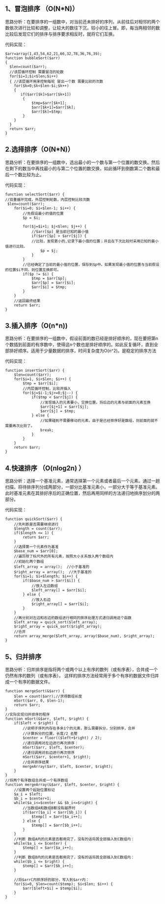1、冒泡排序 （O(N*N)）
---

思路分析：在要排序的一组数中，对当前还未排好的序列，从前往后对相邻的两个数依次进行比较和调整，让较大的数往下沉，较小的往上冒。即，每当两相邻的数比较后发现它们的排序与排序要求相反时，就将它们互换。

代码实现：
```
$arr=array(1,43,54,62,21,66,32,78,36,76,39);  
function bubbleSort($arr)
{  
  $len=count($arr);
  //该层循环控制 需要冒泡的轮数
  for($i=1;$i<$len;$i++)
  { //该层循环用来控制每轮 冒出一个数 需要比较的次数
    for($k=0;$k<$len-$i;$k++)
    {
       if($arr[$k]>$arr[$k+1])
        {
            $tmp=$arr[$k+1];
            $arr[$k+1]=$arr[$k];
            $arr[$k]=$tmp;
        }
    }
  }
  return $arr;
}
```

2.选择排序（O(N*N)）
---

思路分析：在要排序的一组数中，选出最小的一个数与第一个位置的数交换。然后在剩下的数当中再找最小的与第二个位置的数交换，如此循环到倒数第二个数和最后一个数比较为止。

代码实现：
```
function selectSort($arr) {
//双重循环完成，外层控制轮数，内层控制比较次数
 $len=count($arr);
    for($i=0; $i<$len-1; $i++) {
        //先假设最小的值的位置
        $p = $i;
        
        for($j=$i+1; $j<$len; $j++) {
            //$arr[$p] 是当前已知的最小值
            if($arr[$p] > $arr[$j]) {
            //比较，发现更小的,记录下最小值的位置；并且在下次比较时采用已知的最小值进行比较。
                $p = $j;
            }
        }
        //已经确定了当前的最小值的位置，保存到$p中。如果发现最小值的位置与当前假设的位置$i不同，则位置互换即可。
        if($p != $i) {
            $tmp = $arr[$p];
            $arr[$p] = $arr[$i];
            $arr[$i] = $tmp;
        }
    }
    //返回最终结果
    return $arr;
}
```

3.插入排序（O(n*n))
---

思路分析：在要排序的一组数中，假设前面的数已经是排好顺序的，现在要把第n个数插到前面的有序数中，使得这n个数也是排好顺序的。如此反复循环，直到全部排好顺序。适用于少量数据的排序，时间复杂度为O(n^2)。是稳定的排序方法

代码实现：
```
function insertSort($arr) {
    $len=count($arr); 
    for($i=1, $i<$len; $i++) {
        $tmp = $arr[$i];
        //内层循环控制，比较并插入
        for($j=$i-1;$j>=0;$j--) {
            if($tmp < $arr[$j]) {
                //发现插入的元素要小，交换位置，将后边的元素与前面的元素互换
                $arr[$j+1] = $arr[$j];
                $arr[$j] = $tmp;
            } else {
                //如果碰到不需要移动的元素，由于是已经排序好是数组，则前面的就不需要再次比较了。
                break;
            }
        }
    }
    return $arr;
}
```

4.快速排序 （O(nlog2n) ）
---

思路分析：选择一个基准元素，通常选择第一个元素或者最后一个元素。通过一趟扫描，将待排序列分成两部分，一部分比基准元素小，一部分大于等于基准元素。此时基准元素在其排好序后的正确位置，然后再用同样的方法递归地排序划分的两部分。

代码实现：
```
function quickSort($arr) {
    //先判断是否需要继续进行
    $length = count($arr);
    if($length <= 1) {
        return $arr;
    }
    //选择第一个元素作为基准
    $base_num = $arr[0];
    //遍历除了标尺外的所有元素，按照大小关系放入两个数组内
    //初始化两个数组
    $left_array = array();  //小于基准的
    $right_array = array();  //大于基准的
    for($i=1; $i<$length; $i++) {
        if($base_num > $arr[$i]) {
            //放入左边数组
            $left_array[] = $arr[$i];
        } else {
            //放入右边
            $right_array[] = $arr[$i];
        }
    }
    //再分别对左边和右边的数组进行相同的排序处理方式递归调用这个函数
    $left_array = quick_sort($left_array);
    $right_array = quick_sort($right_array);
    //合并
    return array_merge($left_array, array($base_num), $right_array);
}
```

5、归并排序
---

思路分析：归并排序是指将两个或两个以上有序的数列（或有序表），合并成一个仍然有序的数列（或有序表）。
这样的排序方法经常用于多个有序的数据文件归并成一个有序的数据文件。

```
function mergeSort(&$arr) {
    $len = count($arr);//求得数组长度
    mSort($arr, 0, $len-1);
    return $arr;
}
//实际实现归并排序的程序
function mSort(&$arr, $left, $right) {
    if($left < $right) {
        //说明子序列内存在多余1个的元素，那么需要拆分，分别排序，合并
        //计算拆分的位置，长度/2 去整
        $center = floor(($left+$right) / 2);
        //递归调用对左边进行再次排序：
        mSort($arr, $left, $center);
        //递归调用对右边进行再次排序
        mSort($arr, $center+1, $right);
        //合并排序结果
        mergeArray($arr, $left, $center, $right);
    }
}
//将两个有序数组合并成一个有序数组
function mergeArray(&$arr, $left, $center, $right) {
    //设置两个起始位置标记
    $a_i = $left;
    $b_i = $center+1;
    while($a_i<=$center && $b_i<=$right) {
        //当数组A和数组B都没有越界时
        if($arr[$a_i] < $arr[$b_i]) {
            $temp[] = $arr[$a_i++];
        } else {
            $temp[] = $arr[$b_i++];
        }
    }
    //判断 数组A内的元素是否都用完了，没有的话将其全部插入到C数组内：
    while($a_i <= $center) {
        $temp[] = $arr[$a_i++];
    }
    //判断 数组B内的元素是否都用完了，没有的话将其全部插入到C数组内：
    while($b_i <= $right) {
        $temp[] = $arr[$b_i++];
    }

    //将$arrC内排序好的部分，写入到$arr内：
    for($i=0, $len=count($temp); $i<$len; $i++) {
        $arr[$left+$i] = $temp[$i];
    }
}
```
